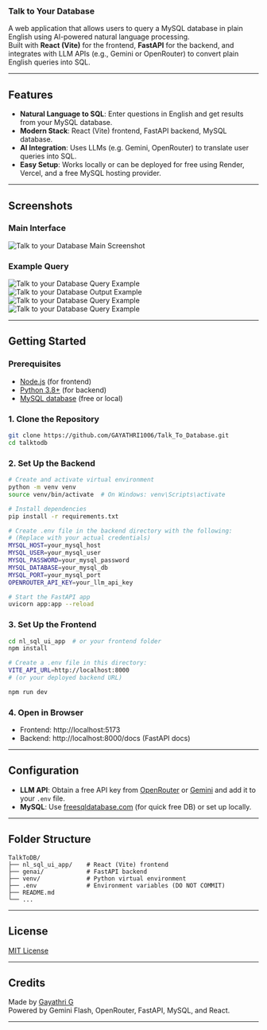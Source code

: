 ### Talk to Your Database

A web application that allows users to query a MySQL database in plain English using AI-powered natural language processing.  
Built with **React (Vite)** for the frontend, **FastAPI** for the backend, and integrates with LLM APIs (e.g., Gemini or OpenRouter) to convert plain English queries into SQL.

---

## Features

- **Natural Language to SQL**: Enter questions in English and get results from your MySQL database.
- **Modern Stack**: React (Vite) frontend, FastAPI backend, MySQL database.
- **AI Integration**: Uses LLMs (e.g. Gemini, OpenRouter) to translate user queries into SQL.
- **Easy Setup**: Works locally or can be deployed for free using Render, Vercel, and a free MySQL hosting provider.

---

## Screenshots

### Main Interface

![Talk to your Database Main Screenshot](talktodb1.png)

### Example Query

![Talk to your Database Query Example](talktodb2.png)
![Talk to your Database Output Example](talktodb3.png)
![Talk to your Database Query Example](talktodb4.png)
![Talk to your Database Query Example](talktodb5.png)

---

## Getting Started

### Prerequisites

- [Node.js](https://nodejs.org/) (for frontend)
- [Python 3.8+](https://www.python.org/) (for backend)
- [MySQL database](https://www.freesqldatabase.com/) (free or local)

### 1. Clone the Repository

```bash
git clone https://github.com/GAYATHRI1006/Talk_To_Database.git
cd talktodb
```

### 2. Set Up the Backend

```bash
# Create and activate virtual environment
python -m venv venv
source venv/bin/activate  # On Windows: venv\Scripts\activate

# Install dependencies
pip install -r requirements.txt

# Create .env file in the backend directory with the following:
# (Replace with your actual credentials)
MYSQL_HOST=your_mysql_host
MYSQL_USER=your_mysql_user
MYSQL_PASSWORD=your_mysql_password
MYSQL_DATABASE=your_mysql_db
MYSQL_PORT=your_mysql_port
OPENROUTER_API_KEY=your_llm_api_key

# Start the FastAPI app
uvicorn app:app --reload
```

### 3. Set Up the Frontend

```bash
cd nl_sql_ui_app  # or your frontend folder
npm install

# Create a .env file in this directory:
VITE_API_URL=http://localhost:8000
# (or your deployed backend URL)

npm run dev
```

### 4. Open in Browser

- Frontend: http://localhost:5173
- Backend: http://localhost:8000/docs (FastAPI docs)

---

## Configuration

- **LLM API**: Obtain a free API key from [OpenRouter](https://openrouter.ai/) or [Gemini](https://ai.google.com/gemini/) and add it to your `.env` file.
- **MySQL**: Use [freesqldatabase.com](https://www.freesqldatabase.com/) (for quick free DB) or set up locally.

---

## Folder Structure

```
TalkToDB/
├── nl_sql_ui_app/    # React (Vite) frontend
├── genai/            # FastAPI backend
├── venv/             # Python virtual environment
├── .env              # Environment variables (DO NOT COMMIT)
├── README.md
└── ...
```

---

## License

[MIT License](LICENSE)

---

## Credits

Made by [Gayathri G](https://github.com/GAYATHRI1006)  
Powered by Gemini Flash, OpenRouter, FastAPI, MySQL, and React.

---
